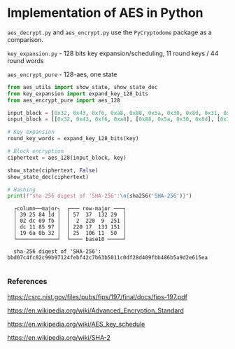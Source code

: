 # Implementation of AES in Python

`aes_decrypt.py` and `aes_encrypt.py` use the `PyCryptodome` package as a comparison. <br>

`key_expansion.py` - 128 bits key expansion/scheduling, 11 round keys / 44 round words

`aes_encrypt_pure` - 128-aes, one state

```python
from aes_utils import show_state, show_state_dec
from key_expansion import expand_key_128_bits
from aes_encrypt_pure import aes_128

input_block = [0x32, 0x43, 0xf6, 0xa8, 0x88, 0x5a, 0x30, 0x8d, 0x31, 0x31, 0x98, 0xa2, 0xe0, 0x37, 0x07, 0x34]
input_block = [[0x32, 0x43, 0xf6, 0xa8], [0x88, 0x5a, 0x30, 0x8d], [0x31, 0x31, 0x98, 0xa2], [0xe0, 0x37, 0x07, 0x34]]

# Key expansion
round_key_words = expand_key_128_bits(key)

# Block encryption
ciphertext = aes_128(input_block, key)

show_state(ciphertext, False)
show_state_dec(ciphertext)

# Hashing
print(f"sha-256 digest of 'SHA-256':\n{sha256('SHA-256')}")


```



```
  ┌column──major┐  ┌─── row-major ───┐
  │ 39 25 84 1d │  │ 57  37  132 29  │
  │ 02 dc 09 fb │  │  2  220  9  251 │
  │ dc 11 85 97 │  │ 220 17  133 151 │
  │ 19 6a 0b 32 │  │ 25  106 11  50  │
  └─────────────┘  └──── base10 ─────┘

  sha-256 digest of 'SHA-256': bbd07c4fc02c99b97124febf42c7b63b5011c0df28d409fbb486b5a9d2e615ea


```

### References
https://csrc.nist.gov/files/pubs/fips/197/final/docs/fips-197.pdf

https://en.wikipedia.org/wiki/Advanced_Encryption_Standard

https://en.wikipedia.org/wiki/AES_key_schedule

https://en.wikipedia.org/wiki/SHA-2
